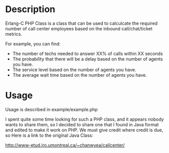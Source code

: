 # Description
Erlang-C PHP Class is a class that can be used to calculcate the required number of call center employees based on the inbound call/chat/ticket metrics. 

For example, you can find:

* The number of techs needed to answer XX% of calls within XX seconds
* The probability that there will be a delay based on the number of agents you have.
* The service level based on the number of agents you have.
* The average wait time based on the number of agents you have.


# Usage
Usage is described in example/example.php





I spent quite some time looking for such a PHP class, and it appears nobody wants to share them, so I decided to share one that I found in Java format and edited to make it work on PHP. We must give credit where credit is due, so Here is a link to the original Java Class:

http://www-etud.iro.umontreal.ca/~chanwyea/callcenter/

